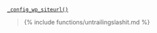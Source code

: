 <p><code><a href="https://developer.wordpress.org/reference/functions/_config_wp_siteurl/">_config_wp_siteurl()</a></code></p>

<blockquote>

{% include functions/untrailingslashit.md %}

</blockquote>
